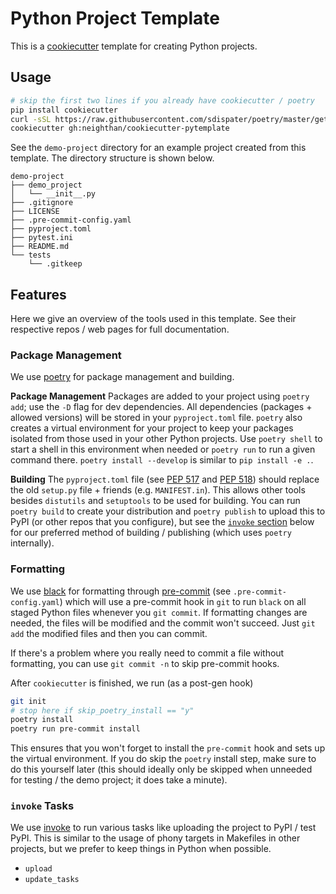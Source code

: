 # Python Project Template

This is a [cookiecutter] template for creating Python projects.

## Usage

```bash
# skip the first two lines if you already have cookiecutter / poetry
pip install cookiecutter
curl -sSL https://raw.githubusercontent.com/sdispater/poetry/master/get-poetry.py | python
cookiecutter gh:neighthan/cookiecutter-pytemplate
```

See the `demo-project` directory for an example project created from this template. The directory structure is shown below.

```{directory_structure}
demo-project
├── demo_project
│   └── __init__.py
├── .gitignore
├── LICENSE
├── .pre-commit-config.yaml
├── pyproject.toml
├── pytest.ini
├── README.md
└── tests
    └── .gitkeep
```

## Features

Here we give an overview of the tools used in this template. See their respective repos / web pages for full documentation.

### Package Management

We use [poetry] for package management and building.

**Package Management**
Packages are added to your project using `poetry add`; use the `-D` flag for dev dependencies. All dependencies (packages + allowed versions) will be stored in your `pyproject.toml` file. `poetry` also creates a virtual environment for your project to keep your packages isolated from those used in your other Python projects. Use `poetry shell` to start a shell in this environment when needed or `poetry run` to run a given command there. `poetry install --develop` is similar to `pip install -e .`.

**Building**
The `pyproject.toml` file (see [PEP 517] and [PEP 518]) should replace the old `setup.py` file + friends (e.g. `MANIFEST.in`). This allows other tools besides `distutils` and `setuptools` to be used for building. You can run `poetry build` to create your distribution and `poetry publish` to upload this to PyPI (or other repos that you configure), but see the [`invoke` section](###`invoke`-Tasks) below for our preferred method of building / publishing (which uses `poetry` internally).

### Formatting

We use [black] for formatting through [pre-commit] (see `.pre-commit-config.yaml`) which will use a pre-commit hook in `git` to run `black` on all staged Python files whenever you `git commit`. If formatting changes are needed, the files will be modified and the commit won't succeed. Just `git add` the modified files and then you can commit.

If there's a problem where you really need to commit a file without formatting, you can use `git commit -n` to skip pre-commit hooks.

After `cookiecutter` is finished, we run (as a post-gen hook)

```bash
git init
# stop here if skip_poetry_install == "y"
poetry install
poetry run pre-commit install
```

This ensures that you won't forget to install the `pre-commit` hook and sets up the virtual environment. If you do skip the `poetry` install step, make sure to do this yourself later (this should ideally only be skipped when unneeded for testing / the demo project; it does take a minute).

### `invoke` Tasks

We use [invoke] to run various tasks like uploading the project to PyPI / test PyPI. This is similar to the usage of phony targets in Makefiles in other projects, but we prefer to keep things in Python when possible.

* `upload`
* `update_tasks`

[black]: https://github.com/ambv/black
[cookiecutter]: https://github.com/audreyr/cookiecutter
[invoke]: https://github.com/pyinvoke/invoke/
[poetry]: https://github.com/sdispater/poetry
[pre-commit]: https://github.com/pre-commit/pre-commit
[PEP 517]: https://www.python.org/dev/peps/pep-0517/
[PEP 518]: https://www.python.org/dev/peps/pep-0518/

